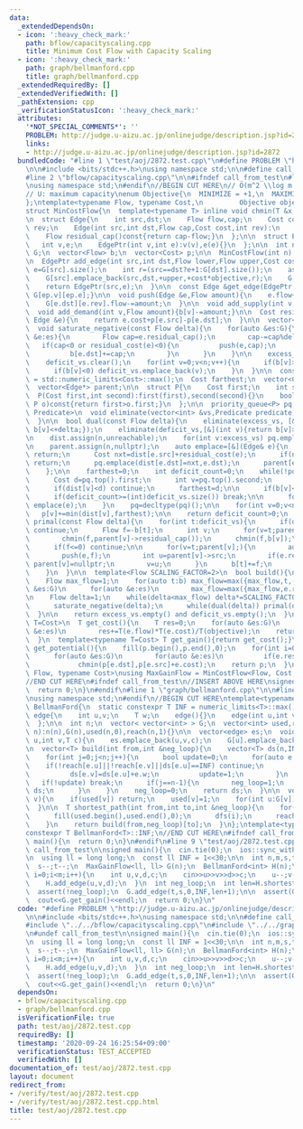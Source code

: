 ```yaml
---
data:
  _extendedDependsOn:
  - icon: ':heavy_check_mark:'
    path: bflow/capacityscaling.cpp
    title: Minimum Cost Flow with Capacity Scaling
  - icon: ':heavy_check_mark:'
    path: graph/bellmanford.cpp
    title: graph/bellmanford.cpp
  _extendedRequiredBy: []
  _extendedVerifiedWith: []
  _pathExtension: cpp
  _verificationStatusIcon: ':heavy_check_mark:'
  attributes:
    '*NOT_SPECIAL_COMMENTS*': ''
    PROBLEM: http://judge.u-aizu.ac.jp/onlinejudge/description.jsp?id=2872
    links:
    - http://judge.u-aizu.ac.jp/onlinejudge/description.jsp?id=2872
  bundledCode: "#line 1 \"test/aoj/2872.test.cpp\"\n#define PROBLEM \"http://judge.u-aizu.ac.jp/onlinejudge/description.jsp?id=2872\"\
    \n\n#include <bits/stdc++.h>\nusing namespace std;\n\n#define call_from_test\n\
    #line 2 \"bflow/capacityscaling.cpp\"\n\n#ifndef call_from_test\n#line 5 \"bflow/capacityscaling.cpp\"\
    \nusing namespace std;\n#endif\n//BEGIN CUT HERE\n// O(m^2 \\log m \\log U)\n\
    // U: maximum capacity\nenum Objective{\n  MINIMIZE = +1,\n  MAXIMIZE = -1,\n\
    };\ntemplate<typename Flow, typename Cost,\n         Objective objective = Objective::MINIMIZE>\n\
    struct MinCostFlow{\n  template<typename T> inline void chmin(T &x,T y){x=min(x,y);}\n\
    \n  struct Edge{\n    int src,dst;\n    Flow flow,cap;\n    Cost cost;\n    int\
    \ rev;\n    Edge(int src,int dst,Flow cap,Cost cost,int rev):\n      src(src),dst(dst),flow(0),cap(cap),cost(cost),rev(rev){}\n\
    \    Flow residual_cap()const{return cap-flow;}\n  };\n\n  struct EdgePtr{\n \
    \   int v,e;\n    EdgePtr(int v,int e):v(v),e(e){}\n  };\n\n  int n;\n  vector<vector<Edge>>\
    \ G;\n  vector<Flow> b;\n  vector<Cost> p;\n\n  MinCostFlow(int n):n(n),G(n),b(n,0){}\n\
    \n  EdgePtr add_edge(int src,int dst,Flow lower,Flow upper,Cost cost){\n    int\
    \ e=G[src].size();\n    int r=(src==dst?e+1:G[dst].size());\n    assert(lower<=upper);\n\
    \    G[src].emplace_back(src,dst,+upper,+cost*objective,r);\n    G[dst].emplace_back(dst,src,-lower,-cost*objective,e);\n\
    \    return EdgePtr(src,e);\n  }\n\n  const Edge &get_edge(EdgePtr ep)const{return\
    \ G[ep.v][ep.e];}\n\n  void push(Edge &e,Flow amount){\n    e.flow+=amount;\n\
    \    G[e.dst][e.rev].flow-=amount;\n  }\n\n  void add_supply(int v,Flow amount){b[v]+=amount;}\n\
    \  void add_demand(int v,Flow amount){b[v]-=amount;}\n\n  Cost residual_cost(const\
    \ Edge &e){\n    return e.cost+p[e.src]-p[e.dst];\n  }\n\n  vector<int> excess_vs,deficit_vs;\n\
    \  void saturate_negative(const Flow delta){\n    for(auto &es:G){\n      for(auto\
    \ &e:es){\n        Flow cap=e.residual_cap();\n        cap-=cap%delta;\n     \
    \   if(cap<0 or residual_cost(e)<0){\n          push(e,cap);\n          b[e.src]-=cap;\n\
    \          b[e.dst]+=cap;\n        }\n      }\n    }\n\n    excess_vs.clear();\n\
    \    deficit_vs.clear();\n    for(int v=0;v<n;v++){\n      if(b[v]>0) excess_vs.emplace_back(v);\n\
    \      if(b[v]<0) deficit_vs.emplace_back(v);\n    }\n  }\n\n  const Cost unreachable\
    \ = std::numeric_limits<Cost>::max();\n  Cost farthest;\n  vector<Cost> dist;\n\
    \  vector<Edge*> parent;\n\n  struct P{\n    Cost first;\n    int second;\n  \
    \  P(Cost first,int second):first(first),second(second){}\n    bool operator<(const\
    \ P o)const{return first>o.first;}\n  };\n\n  priority_queue<P> pq;\n\n  template<typename\
    \ Predicate>\n  void eliminate(vector<int> &vs,Predicate predicate){\n    vs.erase(remove_if(begin(vs),end(vs),predicate),end(vs));\n\
    \  }\n\n  bool dual(const Flow delta){\n    eliminate(excess_vs, [&](int v){return\
    \ b[v]<+delta;});\n    eliminate(deficit_vs,[&](int v){return b[v]>-delta;});\n\
    \n    dist.assign(n,unreachable);\n    for(int v:excess_vs) pq.emplace(dist[v]=0,v);\n\
    \n    parent.assign(n,nullptr);\n    auto emplace=[&](Edge& e){\n      if(e.residual_cap()<delta)\
    \ return;\n      Cost nxt=dist[e.src]+residual_cost(e);\n      if(nxt>=dist[e.dst])\
    \ return;\n      pq.emplace(dist[e.dst]=nxt,e.dst);\n      parent[e.dst]=&e;\n\
    \    };\n\n    farthest=0;\n    int deficit_count=0;\n    while(!pq.empty()){\n\
    \      Cost d=pq.top().first;\n      int v=pq.top().second;\n      pq.pop();\n\
    \      if(dist[v]<d) continue;\n      farthest=d;\n\n      if(b[v]<=-delta) deficit_count++;\n\
    \      if(deficit_count>=(int)deficit_vs.size()) break;\n\n      for(auto &e:G[v])\
    \ emplace(e);\n    }\n    pq=decltype(pq)();\n\n    for(int v=0;v<n;v++)\n   \
    \   p[v]+=min(dist[v],farthest);\n\n    return deficit_count>0;\n  }\n\n  void\
    \ primal(const Flow delta){\n    for(int t:deficit_vs){\n      if(dist[t]>farthest)\
    \ continue;\n      Flow f=-b[t];\n      int v;\n      for(v=t;parent[v];v=parent[v]->src)\n\
    \        chmin(f,parent[v]->residual_cap());\n      chmin(f,b[v]);\n\n      f-=f%delta;\n\
    \      if(f<=0) continue;\n\n      for(v=t;parent[v];){\n        auto &e=*parent[v];\n\
    \        push(e,f);\n        int u=parent[v]->src;\n        if(e.residual_cap()<=0)\
    \ parent[v]=nullptr;\n        v=u;\n      }\n      b[t]+=f;\n      b[v]-=f;\n\
    \    }\n  }\n\n  template<Flow SCALING_FACTOR=2>\n  bool build(){\n    p.resize(n);\n\
    \    Flow max_flow=1;\n    for(auto t:b) max_flow=max({max_flow,t,-t});\n    for(auto\
    \ &es:G)\n      for(auto &e:es)\n        max_flow=max({max_flow,e.residual_cap(),-e.residual_cap()});\n\
    \n    Flow delta=1;\n    while(delta<max_flow) delta*=SCALING_FACTOR;\n    for(;delta;delta/=SCALING_FACTOR){\n\
    \      saturate_negative(delta);\n      while(dual(delta)) primal(delta);\n  \
    \  }\n\n    return excess_vs.empty() and deficit_vs.empty();\n  }\n\n  template<typename\
    \ T=Cost>\n  T get_cost(){\n    T res=0;\n    for(auto &es:G)\n      for(auto\
    \ &e:es)\n        res+=T(e.flow)*T(e.cost)/T(objective);\n    return res/T(2);\n\
    \  }\n  template<typename T=Cost> T get_gain(){return get_cost();}\n\n  vector<Cost>\
    \ get_potential(){\n    fill(p.begin(),p.end(),0);\n    for(int i=0;i<n;i++)\n\
    \      for(auto &es:G)\n        for(auto &e:es)\n          if(e.residual_cap()>0)\n\
    \            chmin(p[e.dst],p[e.src]+e.cost);\n    return p;\n  }\n};\n\ntemplate<typename\
    \ Flow, typename Cost>\nusing MaxGainFlow = MinCostFlow<Flow, Cost, Objective::MAXIMIZE>;\n\
    //END CUT HERE\n#ifndef call_from_test\n//INSERT ABOVE HERE\nsigned main(){\n\
    \  return 0;\n}\n#endif\n#line 1 \"graph/bellmanford.cpp\"\n\n#line 3 \"graph/bellmanford.cpp\"\
    \nusing namespace std;\n#endif\n//BEGIN CUT HERE\ntemplate<typename T>\nstruct\
    \ BellmanFord{\n  static constexpr T INF = numeric_limits<T>::max();\n\n  struct\
    \ edge{\n    int u,v;\n    T w;\n    edge(){}\n    edge(int u,int v,T w):u(u),v(v),w(w){}\n\
    \  };\n\n  int n;\n  vector< vector<int> > G;\n  vector<int> used,reach;\n  BellmanFord(int\
    \ n):n(n),G(n),used(n,0),reach(n,1){}\n\n  vector<edge> es;\n  void add_edge(int\
    \ u,int v,T c){\n    es.emplace_back(u,v,c);\n    G[u].emplace_back(v);\n  }\n\
    \n  vector<T> build(int from,int &neg_loop){\n    vector<T> ds(n,INF);\n    ds[from]=0;\n\
    \    for(int j=0;j<n;j++){\n      bool update=0;\n      for(auto e:es){\n    \
    \    if(!reach[e.u]||!reach[e.v]||ds[e.u]==INF) continue;\n        if(ds[e.v]>ds[e.u]+e.w){\n\
    \          ds[e.v]=ds[e.u]+e.w;\n          update=1;\n        }\n      }\n   \
    \   if(!update) break;\n      if(j==n-1){\n        neg_loop=1;\n        return\
    \ ds;\n      }\n    }\n    neg_loop=0;\n    return ds;\n  }\n\n  void dfs(int\
    \ v){\n    if(used[v]) return;\n    used[v]=1;\n    for(int u:G[v]) dfs(u);\n\
    \  }\n\n  T shortest_path(int from,int to,int &neg_loop){\n    for(int i=0;i<n;i++){\n\
    \      fill(used.begin(),used.end(),0);\n      dfs(i);\n      reach[i]=used[to];\n\
    \    }\n    return build(from,neg_loop)[to];\n  }\n};\ntemplate<typename T>\n\
    constexpr T BellmanFord<T>::INF;\n//END CUT HERE\n#ifndef call_from_test\nsigned\
    \ main(){\n  return 0;\n}\n#endif\n#line 9 \"test/aoj/2872.test.cpp\"\n#undef\
    \ call_from_test\n\nsigned main(){\n  cin.tie(0);\n  ios::sync_with_stdio(0);\n\
    \n  using ll = long long;\n  const ll INF = 1<<30;\n\n  int n,m,s,t;\n  cin>>n>>m>>s>>t;\n\
    \  s--;t--;\n  MaxGainFlow<ll, ll> G(n);\n  BellmanFord<int> H(n);\n  for(int\
    \ i=0;i<m;i++){\n    int u,v,d,c;\n    cin>>u>>v>>d>>c;\n    u--;v--;\n    G.add_edge(u,v,0,c,-d);\n\
    \    H.add_edge(u,v,d);\n  }\n  int neg_loop;\n  int len=H.shortest_path(s,t,neg_loop);\n\
    \  assert(!neg_loop);\n  G.add_edge(t,s,0,INF,len+1);\n\n  assert(G.build());\n\
    \  cout<<G.get_gain()<<endl;\n  return 0;\n}\n"
  code: "#define PROBLEM \"http://judge.u-aizu.ac.jp/onlinejudge/description.jsp?id=2872\"\
    \n\n#include <bits/stdc++.h>\nusing namespace std;\n\n#define call_from_test\n\
    #include \"../../bflow/capacityscaling.cpp\"\n#include \"../../graph/bellmanford.cpp\"\
    \n#undef call_from_test\n\nsigned main(){\n  cin.tie(0);\n  ios::sync_with_stdio(0);\n\
    \n  using ll = long long;\n  const ll INF = 1<<30;\n\n  int n,m,s,t;\n  cin>>n>>m>>s>>t;\n\
    \  s--;t--;\n  MaxGainFlow<ll, ll> G(n);\n  BellmanFord<int> H(n);\n  for(int\
    \ i=0;i<m;i++){\n    int u,v,d,c;\n    cin>>u>>v>>d>>c;\n    u--;v--;\n    G.add_edge(u,v,0,c,-d);\n\
    \    H.add_edge(u,v,d);\n  }\n  int neg_loop;\n  int len=H.shortest_path(s,t,neg_loop);\n\
    \  assert(!neg_loop);\n  G.add_edge(t,s,0,INF,len+1);\n\n  assert(G.build());\n\
    \  cout<<G.get_gain()<<endl;\n  return 0;\n}\n"
  dependsOn:
  - bflow/capacityscaling.cpp
  - graph/bellmanford.cpp
  isVerificationFile: true
  path: test/aoj/2872.test.cpp
  requiredBy: []
  timestamp: '2020-09-24 16:25:54+09:00'
  verificationStatus: TEST_ACCEPTED
  verifiedWith: []
documentation_of: test/aoj/2872.test.cpp
layout: document
redirect_from:
- /verify/test/aoj/2872.test.cpp
- /verify/test/aoj/2872.test.cpp.html
title: test/aoj/2872.test.cpp
---
```


